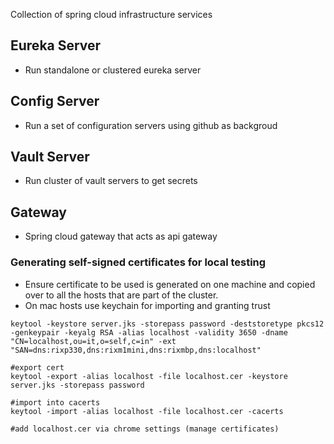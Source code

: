 Collection of spring cloud infrastructure services

## Eureka Server
* Run standalone or clustered eureka server

## Config Server
* Run a set of configuration servers using github as backgroud

## Vault Server
* Run cluster of vault servers to get secrets

## Gateway
*  Spring cloud gateway that acts as api gateway

### Generating self-signed certificates for local testing

* Ensure certificate to be used is generated on one machine and copied over to all the hosts that are part of the cluster. 
* On mac hosts use keychain for importing and granting trust

````
keytool -keystore server.jks -storepass password -deststoretype pkcs12 -genkeypair -keyalg RSA -alias localhost -validity 3650 -dname "CN=localhost,ou=it,o=self,c=in" -ext "SAN=dns:rixp330,dns:rixm1mini,dns:rixmbp,dns:localhost"

#export cert
keytool -export -alias localhost -file localhost.cer -keystore server.jks -storepass password

#import into cacerts
keytool -import -alias localhost -file localhost.cer -cacerts

#add localhost.cer via chrome settings (manage certificates)
````
